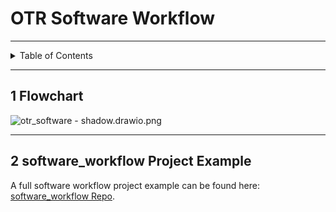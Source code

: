 # OTR Software Workflow

---

<details markdown="1">
  <summary>Table of Contents</summary>

- [1 Flowchart](#1-flowchart)
- [2 software_workflow Project Example](#2-softwareworkflow-project-example)

</details>

---

## 1 Flowchart

![otr_software - shadow.drawio.png](pictures%2Fotr_software%20-%20shadow.drawio.png)

---

## 2 software_workflow Project Example

A full software workflow project example can be found
here: [software_workflow Repo](https://github.com/OntarioTechRacing/software_workflow).
